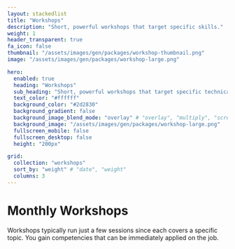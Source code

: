 ```yaml
---
layout: stackedlist
title: "Workshops"
description: "Short, powerful workshops that target specific skills."
weight: 1
header_transparent: true
fa_icon: false
thumbnail: "/assets/images/gen/packages/workshop-thumbnail.png"
image: "/assets/images/gen/packages/workshop-large.png"

hero:
  enabled: true
  heading: "Workshops"
  sub_heading: "Short, powerful workshops that target specific technical skills."
  text_color: "#ffffff"
  background_color: "#2d2830"
  background_gradient: false
  background_image_blend_mode: "overlay" # "overlay", "multiply", "screen"
  background_image: "/assets/images/gen/packages/workshop-large.png"
  fullscreen_mobile: false
  fullscreen_desktop: false
  height: "200px"

grid:
  collection: "workshops"
  sort_by: "weight" # "date", "weight"
  columns: 3
---
```


# Monthly Workshops

Workshops typically run just a few sessions since each covers a specific topic. You gain competencies that can be immediately applied on the job.

<div style="height: 3rem">&nbsp;</div>
